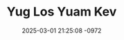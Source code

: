 ---
layout: movie-video-data
date: 2025-03-01 21:25:08 -0972
categories: movie

# Site Attributes
title: "Yug Los Yuam Kev"
permalink: "/movie/Yug_Los_Yuam_Kev"

# Movie Attributes
synopsis: "Nyob rau lub nroog Oroville, Lim Fooj yog ib tug ntxhais suav uas tuaj khawb nyiaj thiab kub nyob rau thaum lub sij hawm 1850, tabsis hmoov tsis muaj nws tau raug neeg phem ntes thiab coj mus tua rau tom qhov chaw suav khawv kub (wild life area). Tom qab 150 xyoo los nws tseem tsis tau mus thawj thiab, nws thiaj li tau ua ib tug pojntxoog nyob rau tom hav fab ntug dej Feather River thiab wild life area. Yeeb lawv tsev neeg nyob hauv zos, niam yeeb yuav tau ib tug mlom los rau yeej coj, tabsis nws tau muab ua poob lawm, hnub tom qab, yeeb nkawv 2 txiv tub mus nuv ntses, nkawv thiaj li mus nphav raug Lim Fooj, nws thiaj li lawv nkawv qab los hem nkawv rau txhia qhov chaw. Lim Fooj ua rau yeeb tau siv nyiaj los ua neeb ua yaig yeeb tsev neeg thiaj li txom nyem, poob haujlwm, thiab tshuav nujnqis ntau heev. Xibhwb kos thiaj li yog tus los pab nkawv cheem tau Lim Fooj, tabsis xib hwb kos hos yog ib tug xibhwb phem, nws kuj yog neeg phem zoo nkaus li cov thaum ub uas tau muab Lim Fooj ntes thiab. Tomqab xibhwb kos pab tau yeeb lawv tsev neeg ntawm lim fooj, nws thian li mus muab yeeb nkawv 2 txiv tub ntes. thiab yuav coj mus muag ib yam li yav thaum ub neeg phem tau ua rau lim fooj thiab. thaum ntawv lim fooj mam li rov qab tig mus pab yeeb nkawv kom dim ntawm xibhwb kos tes. tabsis limfooj ua li cas tsis tau rau xibhwb kos nws thiaj li mus thov vas los pab. xibhwb kos 2 tug tub txib raug lim fooj tua, tabsis lim fooj ho raug xibhwb kos tua lawm thiab. vas mam li nqa yeeb tus mlom tuaj pab yeeb nkawv tau rau thaum kawg. "
producer: "KLG Productions"
director: "Keem Lis, Nas Lis, Neej Kawm Thoj"
writer: "Neej Kawm Thoj, Ntaj Lis"
video_link: "https://youtu.be/uqDIjjOC-uU?si=nKwjc9Rjf-5V5Hgk"
genre: "Horror"
year: "2008"
release_type: "DVD"
storage: "Center for Hmong Studies"
thumbnail: "/assets/images/movie_thumbnails/Yug Los Yuam Kev.jpeg"
publishing_company: "KLG Productions"

# Sequels + Parts
base_movie: ""
total_parts: 0
sequel: ""

# Movie Cast
cast:
- name: "Yesxus Thoj"
- name: "Genvevieve Vwj"
- name: "Looj Phaj Thoj"
- name: "Xub Lis"
- name: "Susan Lis"
- name: "Lis Thoj"
- name: "Nkaub Thoj"
- name: "Huaj Tswb"
- name: "Jack Rosebush"
---